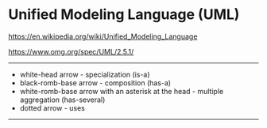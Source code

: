 # Unified Modeling Language (UML)

https://en.wikipedia.org/wiki/Unified_Modeling_Language

https://www.omg.org/spec/UML/2.5.1/

---

- white-head arrow - specialization (is-a)
- black-romb-base arrow - composition (has-a)
- white-romb-base arrow with an asterisk at the head - multiple aggregation (has-several)
- dotted arrow - uses

---
